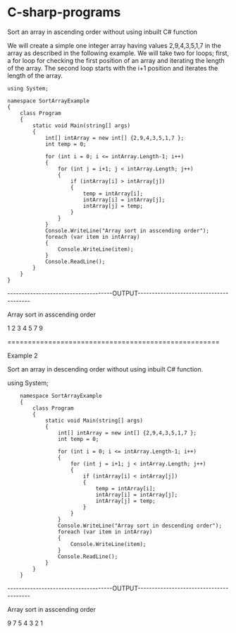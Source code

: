 # C-sharp-programs


Sort an array in ascending order without using inbuilt C# function

We will create a simple one integer array having values 2,9,4,3,5,1,7 in the array as described in the following example. We will take two for loops; first, a for loop for checking the first position of an array and iterating the length of the array.  The second loop starts with the i+1 position and iterates the length of the array.



    using System;  

    namespace SortArrayExample  
    {  
        class Program  
        {  
            static void Main(string[] args)  
            {  
                int[] intArray = new int[] {2,9,4,3,5,1,7 };  
                int temp = 0;  

                for (int i = 0; i <= intArray.Length-1; i++)  
                {  
                    for (int j = i+1; j < intArray.Length; j++)  
                    {  
                        if (intArray[i] > intArray[j])  
                        {  
                            temp = intArray[i];  
                            intArray[i] = intArray[j];  
                            intArray[j] = temp;  
                        }  
                    }  
                }  
                Console.WriteLine("Array sort in asscending order");  
                foreach (var item in intArray)  
                {  
                    Console.WriteLine(item);  
                }  
                Console.ReadLine();  
            }  
        }  
    }  


-------------------------------------OUTPUT----------------------------------------

Array sort in asscending order

1
2
3
4
5
7
9





====================================================

Example 2
 
Sort an array in descending order without using inbuilt C# function. 

using System;  
  
        namespace SortArrayExample  
        {  
            class Program  
            {  
                static void Main(string[] args)  
                {  
                    int[] intArray = new int[] {2,9,4,3,5,1,7 };  
                    int temp = 0;  

                    for (int i = 0; i <= intArray.Length-1; i++)  
                    {  
                        for (int j = i+1; j < intArray.Length; j++)  
                        {  
                            if (intArray[i] < intArray[j])  
                            {  
                                temp = intArray[i];  
                                intArray[i] = intArray[j];  
                                intArray[j] = temp;  
                            }  
                        }  
                    }  
                    Console.WriteLine("Array sort in descending order");  
                    foreach (var item in intArray)  
                    {  
                        Console.WriteLine(item);  
                    }  
                    Console.ReadLine();  
                }  
            }  
        }  


-------------------------------------OUTPUT----------------------------------------

Array sort in asscending order

9
7
5
4
3
2
1

